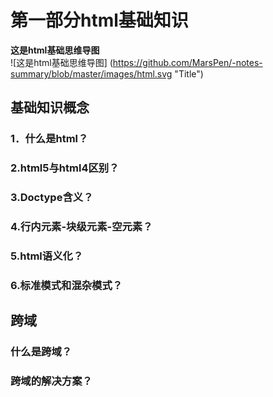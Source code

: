# 第一部分html基础知识

**这是html基础思维导图**  
![这是html基础思维导图]
(https://github.com/MarsPen/-notes-summary/blob/master/images/html.svg "Title")

## 基础知识概念

### 1．什么是html？
### 2.html5与html4区别？
### 3.Doctype含义？
### 4.行内元素-块级元素-空元素？
### 5.html语义化？
### 6.标准模式和混杂模式？

## 跨域

### 什么是跨域？
### 跨域的解决方案？




